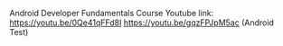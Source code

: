 Android Developer Fundamentals Course 
Youtube link:
https://youtu.be/0Qe41qFFd8I
https://youtu.be/gqzFPJpM5ac (Android Test)
